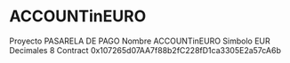 # ACCOUNTinEURO
Proyecto PASARELA DE PAGO
Nombre ACCOUNTinEURO
Simbolo EUR
Decimales  8
Contract  0x107265d07AA7f88b2fC228fD1ca3305E2a57cA6b
